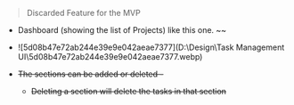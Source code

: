 > Discarded Feature for the MVP



- Dashboard (showing the list of Projects) like this one. ~~

- ![5d08b47e72ab244e39e9e042aeae7377](D:\Design\Task Management UI\5d08b47e72ab244e39e9e042aeae7377.webp)

- ~~The sections can be added or deleted -~~ 
  - ~~Deleting a  section will delete the tasks in that section~~